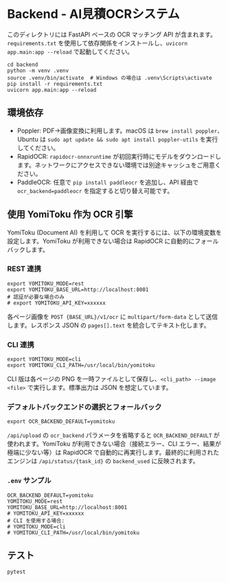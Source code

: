 # Backend - AI見積OCRシステム

このディレクトリには FastAPI ベースの OCR マッチング API が含まれます。`requirements.txt` を使用して依存関係をインストールし、`uvicorn app.main:app --reload` で起動してください。

```
cd backend
python -m venv .venv
source .venv/bin/activate  # Windows の場合は .venv\Scripts\activate
pip install -r requirements.txt
uvicorn app.main:app --reload
```

## 環境依存

- Poppler: PDF→画像変換に利用します。macOS は `brew install poppler`、Ubuntu は `sudo apt update && sudo apt install poppler-utils` を実行してください。
- RapidOCR: `rapidocr-onnxruntime` が初回実行時にモデルをダウンロードします。ネットワークにアクセスできない環境では別途キャッシュをご用意ください。
- PaddleOCR: 任意で `pip install paddleocr` を追加し、API 経由で `ocr_backend=paddleocr` を指定すると切り替え可能です。

## 使用 YomiToku 作为 OCR 引擎

YomiToku (Document AI) を利用して OCR を実行するには、以下の環境変数を設定します。YomiToku が利用できない場合は RapidOCR に自動的にフォールバックします。

### REST 連携

```
export YOMITOKU_MODE=rest
export YOMITOKU_BASE_URL=http://localhost:8001
# 認証が必要な場合のみ
# export YOMITOKU_API_KEY=xxxxxx
```

各ページ画像を `POST {BASE_URL}/v1/ocr` に `multipart/form-data` として送信します。レスポンス JSON の `pages[].text` を統合してテキスト化します。

### CLI 連携

```
export YOMITOKU_MODE=cli
export YOMITOKU_CLI_PATH=/usr/local/bin/yomitoku
```

CLI 版は各ページの PNG を一時ファイルとして保存し、`<cli_path> --image <file>` で実行します。標準出力は JSON を想定しています。

### デフォルトバックエンドの選択とフォールバック

```
export OCR_BACKEND_DEFAULT=yomitoku
```

`/api/upload` の `ocr_backend` パラメータを省略すると `OCR_BACKEND_DEFAULT` が使われます。YomiToku が利用できない場合（接続エラー、CLI エラー、結果が極端に少ない等）は RapidOCR で自動的に再実行します。最終的に利用されたエンジンは `/api/status/{task_id}` の `backend_used` に反映されます。

### `.env` サンプル

```
OCR_BACKEND_DEFAULT=yomitoku
YOMITOKU_MODE=rest
YOMITOKU_BASE_URL=http://localhost:8001
# YOMITOKU_API_KEY=xxxxxx
# CLI を使用する場合:
# YOMITOKU_MODE=cli
# YOMITOKU_CLI_PATH=/usr/local/bin/yomitoku
```

## テスト

```
pytest
```

